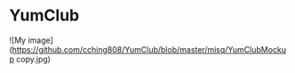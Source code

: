 YumClub
=======

![My image](https://github.com/cching808/YumClub/blob/master/misq/YumClubMockup copy.jpg)
<!--![My image](https://github.com/cching808/YumClub/blob/master/misq/YumClubMockup2.jpg)-->
<!--![My image](https://github.com/cching808/YumClub/blob/master/misq/Mobile_YumClub_Homepage.png)-->
<!--Mobile_YumClub_Homepage.png-->
